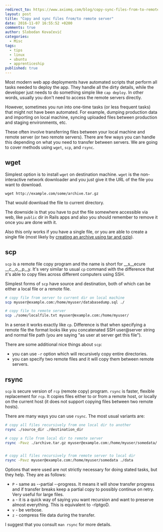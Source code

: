 ```yaml
---
redirect_to: https://www.axiomq.com/blog/copy-sync-files-from-to-remote-server/
layout: post
title: "Copy and sync files from/to remote server"
date: 2016-11-07 16:55:52 +0200
comments: true
author: Slobodan Kovačević
categories:
  - Misc
tags:
  - tips
  - linux
  - ubuntu
  - apprenticeship
published: true
---
```


Most modern web app deployments have automated scripts that perform all tasks needed to deploy the app. They handle all the dirty details, while the developer just needs to do something simple like `cap deploy`. In other words, usually you don't need to access the remote servers directly.

However, sometimes you run into one-time tasks (or less frequent tasks) that might not have been automated. For example, dumping production data and importing on local machine, syncing uploaded files between production and staging environments, etc.

These often involve transferring files between your local machine and remote server (or two remote servers). There are few ways you can handle this depending on what you need to transfer between servers. We are going to cover methods using `wget`, `scp`, and `rsync`.
<!--more-->

## wget

Simplest option is to install `wget` on destination machine. `wget` is the non-interactive network downloader and you just give it the URL of the file you want to download.

`wget http://example.com/some/archive.tar.gz`

That would download the file to current directory.

The downside is that you have to put the file somewhere accessible via web, like `public` dir in Rails apps and also you should remember to remove it once you are done with it.

Also this only works if you have a single file, or you are able to create a single file (most likely by [creating an archive using tar and gzip](/posts/create-and-extract-archives-using-tar-and-gzip/)).

## scp

`scp` is a remote file copy program and the name is short for __s__ecure __c__o__p__y. It's very similar to usual `cp` command with the difference that it's able to copy files across different computers using SSH.

Simplest forms of `scp` have source and destination, both of which can be either a local file or a remote file.

```sh
# copy file from server to current dir on local machine
scp myuser@example.com:/home/myuser/databasedump.sql ./

# copy file to remote server
scp ./some/localfile.txt myuser@example.com:/home/myuser/
```

In a sense it works exactly like `cp`. Difference is that when specifying a remote file the format looks like you concatenated SSH user@server string and normal file path (you are saying "as user at server get this file").

There are some additional nice things about `scp`:

- you can use `-r` option which will recursively copy entire directories.
- you can specify two remote files and it will copy them between remote servers.

## rsync

`scp` is secure version of `rcp` (remote copy) program. `rsync` is faster, flexible replacement for `rcp`. It copies files either to or from a remote host, or locally on the current host (it does not support copying files between two remote hosts).

There are many ways you can use `rsync`. The most usual variants are:

```sh
# copy all files recursively from one local dir to another
rsync ./source_dir ./destination_dir

# copy a file from local dir to remote server
rsync -Pavz ./archive.tar.gz myuser@example.com:/home/myuser/somedata/


# copy all files recursively from remote server to local dir
rsync -Pavz myuser@example.com:/home/myuser/somedata ./data

```

Options that were used are not strictly necessary for doing stated tasks, but they help. They are as follows:

- `P` - same as --partial --progress. It means it will show transfer progress and if transfer breaks keep a partial copy to possibly continue on retry. Very useful for large files.
- `a` - it is a quick way of saying you want recursion and want to preserve almost everything. This is equivalent to -rlptgoD.
- `v` - be verbose.
- `z` - compress file data during the transfer.

I suggest that you consult `man rsync` for more details.
